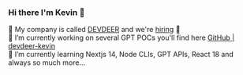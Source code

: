 ### Hi there I'm Kevin 🚀

💙 My company is called [DEVDEER](https://devdeer.com) and we're [hiring](https://devdeer-gmbh.jobs.personio.de) 💙 <br>
🔭 I’m currently working on several GPT POCs you'll find here [GitHub | devdeer-kevin](https://github.com/devdeer-kevin)<br>
🌱 I’m currently learning Nextjs 14, Node CLIs, GPT APIs, React 18 and always so much more...<br>
